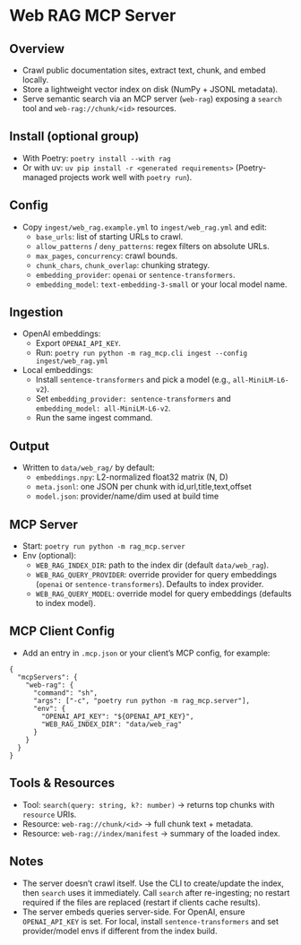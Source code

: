 Web RAG MCP Server
===================

Overview
--------
- Crawl public documentation sites, extract text, chunk, and embed locally.
- Store a lightweight vector index on disk (NumPy + JSONL metadata).
- Serve semantic search via an MCP server (`web-rag`) exposing a `search` tool and `web-rag://chunk/<id>` resources.

Install (optional group)
------------------------
- With Poetry: `poetry install --with rag`
- Or with uv: `uv pip install -r <generated requirements>` (Poetry-managed projects work well with `poetry run`).

Config
------
- Copy `ingest/web_rag.example.yml` to `ingest/web_rag.yml` and edit:
  - `base_urls`: list of starting URLs to crawl.
  - `allow_patterns` / `deny_patterns`: regex filters on absolute URLs.
  - `max_pages`, `concurrency`: crawl bounds.
  - `chunk_chars`, `chunk_overlap`: chunking strategy.
  - `embedding_provider`: `openai` or `sentence-transformers`.
  - `embedding_model`: `text-embedding-3-small` or your local model name.

Ingestion
---------
- OpenAI embeddings:
  - Export `OPENAI_API_KEY`.
  - Run: `poetry run python -m rag_mcp.cli ingest --config ingest/web_rag.yml`
- Local embeddings:
  - Install `sentence-transformers` and pick a model (e.g., `all-MiniLM-L6-v2`).
  - Set `embedding_provider: sentence-transformers` and `embedding_model: all-MiniLM-L6-v2`.
  - Run the same ingest command.

Output
------
- Written to `data/web_rag/` by default:
  - `embeddings.npy`: L2-normalized float32 matrix (N, D)
  - `meta.jsonl`: one JSON per chunk with id,url,title,text,offset
  - `model.json`: provider/name/dim used at build time

MCP Server
----------
- Start: `poetry run python -m rag_mcp.server`
- Env (optional):
  - `WEB_RAG_INDEX_DIR`: path to the index dir (default `data/web_rag`).
  - `WEB_RAG_QUERY_PROVIDER`: override provider for query embeddings (`openai` or `sentence-transformers`). Defaults to index provider.
  - `WEB_RAG_QUERY_MODEL`: override model for query embeddings (defaults to index model).

MCP Client Config
-----------------
- Add an entry in `.mcp.json` or your client’s MCP config, for example:
```
{
  "mcpServers": {
    "web-rag": {
      "command": "sh",
      "args": ["-c", "poetry run python -m rag_mcp.server"],
      "env": {
        "OPENAI_API_KEY": "${OPENAI_API_KEY}",
        "WEB_RAG_INDEX_DIR": "data/web_rag"
      }
    }
  }
}
```

Tools & Resources
-----------------
- Tool: `search(query: string, k?: number)` → returns top chunks with `resource` URIs.
- Resource: `web-rag://chunk/<id>` → full chunk text + metadata.
- Resource: `web-rag://index/manifest` → summary of the loaded index.

Notes
-----
- The server doesn’t crawl itself. Use the CLI to create/update the index, then `search` uses it immediately. Call `search` after re-ingesting; no restart required if the files are replaced (restart if clients cache results).
- The server embeds queries server-side. For OpenAI, ensure `OPENAI_API_KEY` is set. For local, install `sentence-transformers` and set provider/model envs if different from the index build.

